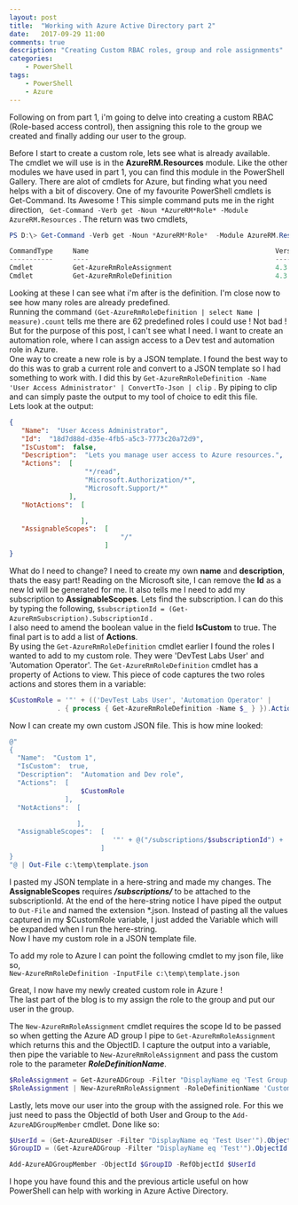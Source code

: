 ```yaml
---
layout: post
title:  "Working with Azure Active Directory part 2"
date:   2017-09-29 11:00
comments: true
description: "Creating Custom RBAC roles, group and role assignments"
categories: 
    - PowerShell
tags: 
    - PowerShell
    - Azure
---
```


Following on from part 1, i'm going to delve into creating a custom RBAC (Role-based access control), then assigning this role to the group we created and finally adding our user to the group.

Before I start to create a custom role, lets see what is already available.  
The cmdlet we will use is in the **AzureRM.Resources** module. Like the other modules we have used in part 1, you can find this module in the PowerShell Gallery. There are alot of cmdlets for Azure, but finding what you need helps with a bit of discovery. One of my favourite PowerShell cmdlets is Get-Command. Its Awesome ! This simple command puts me in the right direction, ``` Get-Command -Verb get -Noun *AzureRM*Role* -Module AzureRM.Resources```  . The return was two cmdlets,  

```powershell
PS D:\> Get-Command -Verb get -Noun *AzureRM*Role*  -Module AzureRM.Resources

CommandType     Name                                               Version    Source
-----------     ----                                               -------    ------
Cmdlet          Get-AzureRmRoleAssignment                          4.3.1      AzureRM.Resources
Cmdlet          Get-AzureRmRoleDefinition                          4.3.1      AzureRM.Resources
```
Looking at these I can see what i'm after is the definition. I'm close now to see how many roles are already predefined.  
Running the command ```(Get-AzureRmRoleDefinition | select Name | measure).count``` tells me there are 62 predefined roles I could use ! Not bad !  
But for the purpose of this post, I can't see what I need. I want to create an automation role, where I can assign access to a Dev test and automation role in Azure.  
 One way to create a new role is by a JSON template. I found the best way to do this was to grab a current role and convert to a JSON template so I had something to work with. I did this by ```Get-AzureRmRoleDefinition -Name 'User Access Administrator' | ConvertTo-Json | clip``` . By piping to clip and can simply paste the output to my tool of choice to edit this file.   
 Lets look at the output:  

 ```json
 {
    "Name":  "User Access Administrator",
    "Id":  "18d7d88d-d35e-4fb5-a5c3-7773c20a72d9",
    "IsCustom":  false,
    "Description":  "Lets you manage user access to Azure resources.",
    "Actions":  [
                    "*/read",
                    "Microsoft.Authorization/*",
                    "Microsoft.Support/*"
                ],
    "NotActions":  [

                   ],
    "AssignableScopes":  [
                             "/"
                         ]
}
```

What do I need to change? I need to create my own **name** and **description**, thats the easy part! Reading on the Microsoft site, I can remove the **Id** as a new Id will be generated for me. It also tells me I need to add my subscription to **AssignableScopes**. Lets find the subscription. I can do this by typing the following, ```$subscriptionId = (Get-AzureRmSubscription).SubscriptionId``` .  
I also need to amend the boolean value in the field **IsCustom** to true. The final part is to add a list of **Actions**.  
By using the ```Get-AzureRmRoleDefinition``` cmdlet earlier I found the roles I wanted to add to my custom role. They were 'DevTest Labs User' and 'Automation Operator'. The ```Get-AzureRmRoleDefinition``` cmdlet has a property of Actions to view. This piece of code captures the two roles actions and stores them in a variable:  
```powershell
$CustomRole = '"' + (('DevTest Labs User', 'Automation Operator' | 
            . { process { Get-AzureRmRoleDefinition -Name $_ } }).Actions -join """,`r`n""") + '"'
```

Now I can create my own custom JSON file. This is how mine looked:  

```powershell
@"
{
  "Name":  "Custom 1",
  "IsCustom":  true,
  "Description":  "Automation and Dev role",
  "Actions":  [
                  $CustomRole
              ],
  "NotActions":  [

                 ],
  "AssignableScopes":  [
                          '"' + @("/subscriptions/$subscriptionId") + '"'
                       ]
}
"@ | Out-File c:\temp\template.json
```

I pasted my JSON template in a here-string and made my changes. The **AssignableScopes** requires ***/subscriptions/*** to be attached to the subscriptionId. At the end of the here-string notice I have piped the output to ```Out-File``` and named the extension *.json. Instead of pasting all the values captured in my $CustomRole variable, I just added the Variable which will be expanded when I run the here-string.  
Now I have my custom role in a JSON template file.

To add my role to Azure I can point the following cmdlet to my json file, like so,  
```New-AzureRmRoleDefinition -InputFile c:\temp\template.json```

Great, I now have my newly created custom role in Azure !  
The last part of the blog is to my assign the role to the group and put our user in the group.

The ```New-AzureRmRoleAssignment``` cmdlet requires the scope Id to be passed so when getting the Azure AD group I pipe to ```Get-AzureRmRoleAssignment``` which returns this and the ObjectID. I capture the output into a variable, then pipe the variable to ```New-AzureRmRoleAssignment``` and pass the custom role to the parameter ***RoleDefinitionName***.  

```powershell
$RoleAssignment = Get-AzureADGroup -Filter "DisplayName eq 'Test Group'" | Get-AzureRmRoleAssignment # contains object ID and Scope
$RoleAssignment | New-AzureRmRoleAssignment -RoleDefinitionName 'Custom 1'
```

Lastly, lets move our user into the group with the assigned role. For this we just need to pass the ObjectId of both User and Group to the ```Add-AzureADGroupMember``` cmdlet. Done like so:  

```powershell
$UserId = (Get-AzureADUser -Filter "DisplayName eq 'Test User'").ObjectId
$GroupID = (Get-AzureADGroup -Filter "DisplayName eq 'Test'").ObjectId

Add-AzureADGroupMember -ObjectId $GroupID -RefObjectId $UserId
```

I hope you have found this and the previous article useful on how PowerShell can help with working in Azure Active Directory.
